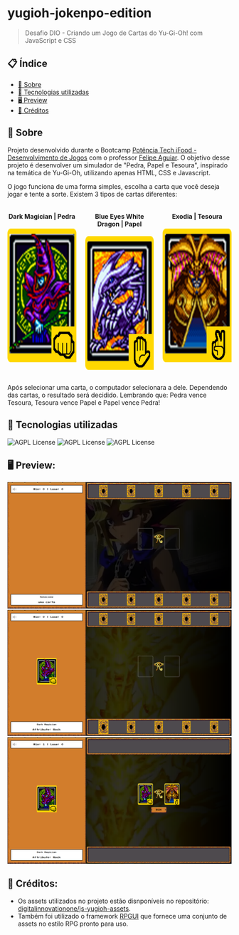 # yugioh-jokenpo-edition

> Desafio DIO - Criando um Jogo de Cartas do Yu-Gi-Oh! com JavaScript e CSS

## 📋 Índice

- [📖 Sobre](#-Sobre)
- [🚀 Tecnologias utilizadas](#-Tecnologias-utilizadas)
- [🖥 Preview](#-Preview)
- [📌 Créditos](#-Créditos)

## 📖 Sobre

Projeto desenvolvido durante o Bootcamp [Potência Tech iFood - Desenvolvimento de Jogos](https://web.dio.me/track/potencia-tech-ifood-desenvolvimento-de-jogos) com o professor [Felipe Aguiar](https://github.com/felipeAguiarCode). O objetivo desse projeto é desenvolver um simulador de "Pedra, Papel e Tesoura", inspirado na temática de Yu-Gi-Oh, utilizando apenas HTML, CSS e Javascript.

O jogo funciona de uma forma simples, escolha a carta que você deseja jogar e tente a sorte. Existem 3 tipos de cartas diferentes:

<div style="display: flex; gap: 20px;">
  <div style="display: flex; flex-direction: column">
    <h4 style="text-align: center" >Dark Magician | Pedra</h4>
    <img src="./src/assets/icons/magician2.png" title="Dragão Branco de olhos azuis" alt="Carta Dragão Branco de olhos azuis" height="300px" width="230px">
  </div>
  <div style="display: flex; flex-direction: column">
    <h4 style="text-align: center">Blue Eyes White Dragon | Papel</h4>
    <img src="./src/assets/icons/dragon2.png" title="Dragão Branco de olhos azuis" alt="Carta Dragão Branco de olhos azuis" height="300px" width="230px">
  </div>
  <div style="display: flex; flex-direction: column">
    <h4 style="text-align: center">Exodia | Tesoura</h4>
    <img src="./src/assets/icons/exodia2.png" title="Dragão Branco de olhos azuis" alt="Carta Dragão Branco de olhos azuis" height="300px" width="230px">
  </div>
</div>
<br/>

Após selecionar uma carta, o computador selecionara a dele. Dependendo das cartas, o resultado será decidido. Lembrando que: Pedra vence Tesoura, Tesoura vence Papel e Papel vence Pedra!

## 🚀 Tecnologias utilizadas

![AGPL License](https://img.shields.io/badge/HTML5-E34F26?style=for-the-badge&logo=html5&logoColor=white)
![AGPL License](https://img.shields.io/badge/CSS3-1572B6?style=for-the-badge&logo=css3&logoColor=white)
![AGPL License](https://img.shields.io/badge/JavaScript-F7DF1E?style=for-the-badge&logo=javascript&logoColor=black)

## 🖥 Preview:

<p align="center">
  <img src="screenshot01.png" title="screenshot" alt="screenshot do jogo">
  <img src="screenshot02.png" title="screenshot" alt="screenshot do jogo">
  <img src="screenshot03.png" title="screenshot" alt="screenshot do jogo">
</p>

## 📌 Créditos:

- Os assets utilizados no projeto estão disnponíveis no repositório: [digitalinnovationone/js-yugioh-assets](https://github.com/digitalinnovationone/js-yugioh-assets).
- Também foi utilizado o framework [RPGUI](https://github.com/RonenNess/RPGUI) que fornece uma conjunto de assets no estilo RPG pronto para uso.

